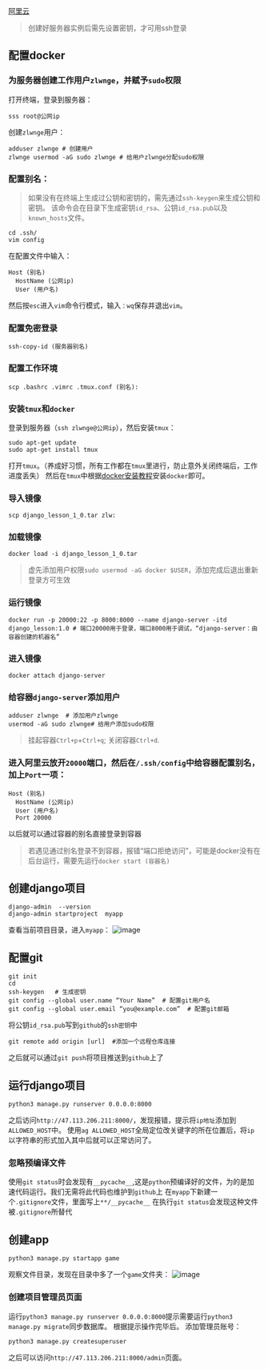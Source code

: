[阿里云](https://cn.aliyun.com/) 
> 创建好服务器实例后需先设置密钥，才可用ssh登录

## 配置docker
### 为服务器创建工作用户`zlwnge`，并赋予`sudo`权限
打开终端，登录到服务器：
```
sss root@公网ip
```
创建`zlwnge`用户：
```
adduser zlwnge # 创建用户
zlwnge usermod -aG sudo zlwnge # 给用户zlwnge分配sudo权限
```
### 配置别名：
>如果没有在终端上生成过公钥和密钥的，需先通过`ssh-keygen`来生成公钥和密钥。
>该命令会在目录下生成密钥`id_rsa`、公钥`id_rsa.pub`以及`known_hosts`文件。

```
cd .ssh/
vim config
```
在配置文件中输入：
```
Host (别名)
  HostName (公网ip)
  User (用户名)
```
然后按`esc`进入`vim`命令行模式，输入`：wq`保存并退出`vim`。

### 配置免密登录
```
ssh-copy-id (服务器别名)
```

### 配置工作环境
```
scp .bashrc .vimrc .tmux.conf (别名):
```
### 安装`tmux`和`docker`
登录到服务器（`ssh zlwnge@公网ip`），然后安装`tmux`：
```
sudo apt-get update
sudo apt-get install tmux
```
打开`tmux`。（养成好习惯，所有工作都在`tmux`里进行，防止意外关闭终端后，工作进度丢失）
然后在`tmux`中根据[docker安装教程](https://docs.docker.com/engine/install/ubuntu/)安装`docker`即可。



### 导入镜像
```
scp django_lesson_1_0.tar zlw:
```

### 加载镜像
```
docker load -i django_lesson_1_0.tar
```
> 虚先添加用户权限`sudo usermod -aG docker $USER`，添加完成后退出重新登录方可生效

### 运行镜像
```
docker run -p 20000:22 -p 8000:8000 --name django-server -itd django_lesson:1.0 # 端口20000用于登录，端口8000用于调试，“django-server：由容器创建的机器名”
```


### 进入镜像
```
docker attach django-server
```

### 给容器`django-server`添加用户
```
adduser zlwnge  # 添加用户zlwnge
usermod -aG sudo zlwnge# 给用户添加sudo权限
```

> 挂起容器`Ctrl+p`+`Ctrl+q`;
> 关闭容器`Ctrl+d`.


### 进入阿里云放开`20000`端口，然后在`/.ssh/config`中给容器配置别名，加上`Port`一项：
```
Host (别名)
  HostName (公网ip)
  User (用户名)
  Port 20000
```

以后就可以通过容器的别名直接登录到容器
> 若遇见通过别名登录不到容器，报错“端口拒绝访问”，可能是docker没有在后台运行，需要先运行`docker start (容器名)`


## 创建django项目
```
django-admin  --version
django-admin startproject  myapp
```
查看当前项目目录，进入`myapp`：
![image](https://user-images.githubusercontent.com/34792225/175507101-52578c4f-4b54-46f6-90f6-83efa4e10bf6.png)


## 配置git

```
git init
cd
ssh-keygen   # 生成密钥
git config --global user.name “Your Name”  # 配置git用户名
git config --global user.email “you@example.com”  # 配置git邮箱
```
将公钥`id_rsa.pub`写到`github`的`ssh密钥`中
```
git remote add origin [url]  #添加一个远程仓库连接
```
之后就可以通过`git push`将项目推送到`github`上了

## 运行django项目
```
python3 manage.py runserver 0.0.0.0:8000
```
之后访问`http://47.113.206.211:8000/`，发现报错，提示将`ip地址`添加到`ALLOWED_HOST`中。
使用`ag ALLOWED_HOST`全局定位改关键字的所在位置后，将`ip`以字符串的形式加入其中后就可以正常访问了。

### 忽略预编译文件
使用`git status`时会发现有`__pycache__`,这是`python`预编译好的文件，为的是加速代码运行。我们无需将此代码也维护到`github`上
在`myapp`下新建一个`.gitignore`文件，里面写上`**/__pycache__`
在执行`git status`会发现这种文件被`.gitignore`所替代


## 创建app
```
python3 manage.py startapp game
```
观察文件目录，发现在目录中多了一个`game`文件夹：
![image](https://user-images.githubusercontent.com/34792225/175512838-d21b14db-0c97-49e3-a9bf-d20c474ae10b.png)


### 创建项目管理员页面

运行`python3 manage.py runserver 0.0.0.0:8000`提示需要运行`python3 manage.py migrate`同步数据库。
根据提示操作完毕后。
添加管理员账号：
```
python3 manage.py createsuperuser
```
之后可以访问`http://47.113.206.211:8000/admin`页面。

